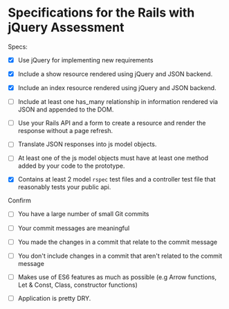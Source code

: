 # Specifications for the Rails with jQuery Assessment

Specs:
- [x] Use jQuery for implementing new requirements

- [x] Include a show resource rendered using jQuery and JSON backend.

- [x] Include an index resource rendered using jQuery and JSON backend.

- [ ] Include at least one has_many relationship in information rendered via JSON and appended to the DOM.

- [ ] Use your Rails API and a form to create a resource and render the response without a page refresh.

- [ ] Translate JSON responses into js model objects.

- [ ] At least one of the js model objects must have at least one method added by your code to the prototype.

- [x] Contains at least 2 model `rspec` test files and a controller test file that reasonably tests your public api.


Confirm
- [ ] You have a large number of small Git commits

- [ ] Your commit messages are meaningful

- [ ] You made the changes in a commit that relate to the commit message

- [ ] You don't include changes in a commit that aren't related to the commit message

- [ ] Makes use of ES6 features as much as possible (e.g Arrow functions, Let & Const, Class, constructor functions)

- [ ] Application is pretty DRY.
